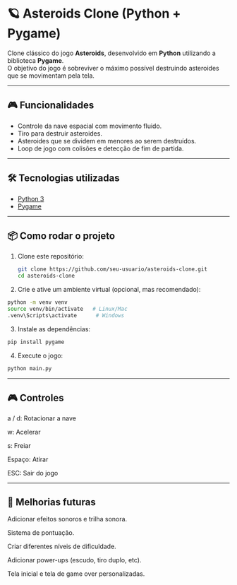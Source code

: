 # 🪐 Asteroids Clone (Python + Pygame)

Clone clássico do jogo **Asteroids**, desenvolvido em **Python** utilizando a biblioteca **Pygame**.  
O objetivo do jogo é sobreviver o máximo possível destruindo asteroides que se movimentam pela tela.  

---

## 🎮 Funcionalidades
- Controle da nave espacial com movimento fluido.
- Tiro para destruir asteroides.
- Asteroides que se dividem em menores ao serem destruídos.
- Loop de jogo com colisões e detecção de fim de partida.

---

## 🛠️ Tecnologias utilizadas
- [Python 3](https://www.python.org/)
- [Pygame](https://www.pygame.org/)

---

## 📦 Como rodar o projeto

1. Clone este repositório:
   ```bash
   git clone https://github.com/seu-usuario/asteroids-clone.git
   cd asteroids-clone
2. Crie e ative um ambiente virtual (opcional, mas recomendado):

  ```bash
  python -m venv venv
  source venv/bin/activate   # Linux/Mac
  .venv\Scripts\activate      # Windows
  ```
3. Instale as dependências:

```bash
pip install pygame
```

4. Execute o jogo:

```bash
python main.py
```

---

## 🎮 Controles
a / d: Rotacionar a nave

w: Acelerar

s: Freiar

Espaço: Atirar

ESC: Sair do jogo

---

## 🚀 Melhorias futuras
Adicionar efeitos sonoros e trilha sonora.

Sistema de pontuação.

Criar diferentes níveis de dificuldade.

Adicionar power-ups (escudo, tiro duplo, etc).

Tela inicial e tela de game over personalizadas.
